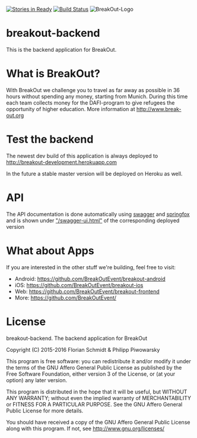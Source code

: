 [![Stories in Ready](https://badge.waffle.io/BreakOutEvent/breakout-backend.png?label=ready&title=Ready)](https://waffle.io/BreakOutEvent/breakout-backend)
[![Build Status](https://travis-ci.org/BreakOutEvent/breakout-backend.svg?branch=develop)](https://travis-ci.org/BreakOutEvent/breakout-backend)
![BreakOut-Logo](https://static.break-out.org/breakout-logo.png "BreakOut")
# breakout-backend

This is the backend application for BreakOut. 

# What is BreakOut?
With BreakOut we challenge you to travel as far away as possible in 36 hours without spending any money, starting from Munich. During this time each team collects money for the DAFI-program to give refugees the opportunity of higher education.
More information at http://www.break-out.org

# Test the backend
The newest dev build of this application is always deployed to http://breakout-development.herokuapp.com

In the future a stable master version will be deployed on Heroku as well.

# API
The API documentation is done automatically using [swagger](http://swagger.io) and [springfox](https://github.com/springfox/springfox) and is shown under ["/swagger-ui.html"](http://breakout-development.herokuapp.com) of the corresponding deployed version

# What about Apps
If you are interested in the other stuff we're building, feel free to visit:
* Android: https://github.com/BreakOutEvent/breakout-android
* iOS: https://github.com/BreakOutEvent/breakout-ios
* Web: https://github.com/BreakOutEvent/breakout-frontend
* More: https://github.com/BreakOutEvent/

# License
breakout-backend. The backend application for BreakOut

Copyright (C) 2015-2016 Florian Schmidt & Philipp Piwowarsky

This program is free software: you can redistribute it and/or modify
it under the terms of the GNU Affero General Public License as
published by the Free Software Foundation, either version 3 of the
License, or (at your option) any later version.

This program is distributed in the hope that it will be useful,
but WITHOUT ANY WARRANTY; without even the implied warranty of
MERCHANTABILITY or FITNESS FOR A PARTICULAR PURPOSE.  See the
GNU Affero General Public License for more details.

You should have received a copy of the GNU Affero General Public License
along with this program.  If not, see http://www.gnu.org/licenses/
